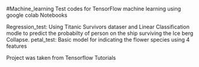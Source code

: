 #Machine_learning
Test codes for TensorFlow machine learning using google colab Notebooks 

Regression_test:
    Using Titanic Survivors dataser and Linear Classification modle to predict the probabilty of     person on the ship surviving the Ice berg Collapse.
petal_test:
    Basic model for indicating the flower species using 4 features 

Project was taken from Tensorflow Tutorials
